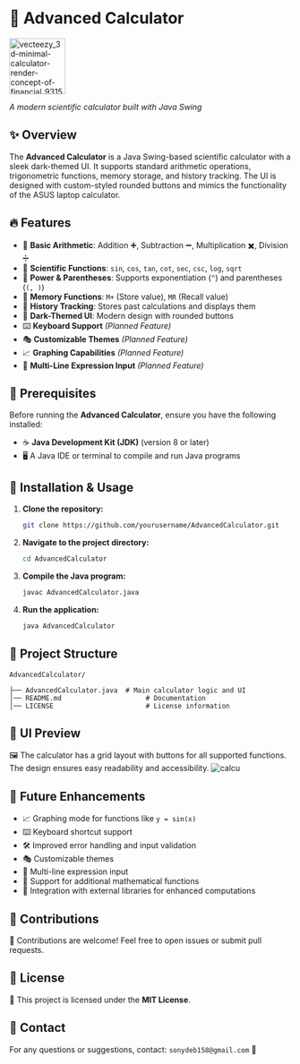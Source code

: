 # 🚀 Advanced Calculator
   <img width="100" alt="vecteezy_3d-minimal-calculator-render-concept-of-financial_9315257" src="https://github.com/user-attachments/assets/9ab1c452-49d4-4cb4-a031-1051967da006" />
 
*A modern scientific calculator built with Java Swing*

## ✨ Overview
The **Advanced Calculator** is a Java Swing-based scientific calculator with a sleek dark-themed UI. It supports standard arithmetic operations, trigonometric functions, memory storage, and history tracking. The UI is designed with custom-styled rounded buttons and mimics the functionality of the ASUS laptop calculator.

## 🔥 Features
- 🧮 **Basic Arithmetic**: Addition ➕, Subtraction ➖, Multiplication ✖️, Division ➗
- 📐 **Scientific Functions**: `sin`, `cos`, `tan`, `cot`, `sec`, `csc`, `log`, `sqrt`
- 🔢 **Power & Parentheses**: Supports exponentiation (`^`) and parentheses (`(, )`)
- 💾 **Memory Functions**: `M+` (Store value), `MR` (Recall value)
- 📜 **History Tracking**: Stores past calculations and displays them
- 🎨 **Dark-Themed UI**: Modern design with rounded buttons
- ⌨️ **Keyboard Support** *(Planned Feature)*
- 🎭 **Customizable Themes** *(Planned Feature)*
- 📈 **Graphing Capabilities** *(Planned Feature)*
- 📝 **Multi-Line Expression Input** *(Planned Feature)*

## 📌 Prerequisites
Before running the **Advanced Calculator**, ensure you have the following installed:
- ☕ **Java Development Kit (JDK)** (version 8 or later)
- 🖥️ A Java IDE or terminal to compile and run Java programs

## 🚀 Installation & Usage
1. **Clone the repository:**
   ```sh
   git clone https://github.com/yourusername/AdvancedCalculator.git
   ```
2. **Navigate to the project directory:**
   ```sh
   cd AdvancedCalculator
   ```
3. **Compile the Java program:**
   ```sh
   javac AdvancedCalculator.java
   ```
4. **Run the application:**
   ```sh
   java AdvancedCalculator
   ```

## 📂 Project Structure
```
AdvancedCalculator/

├── AdvancedCalculator.java  # Main calculator logic and UI
│── README.md                     # Documentation
│── LICENSE                       # License information
```

## 🎨 UI Preview
🖼️ The calculator has a grid layout with buttons for all supported functions. The design ensures easy readability and accessibility.
![calcu](https://github.com/user-attachments/assets/33afadea-9849-4bd9-b891-529f6e16d722)



## 🚀 Future Enhancements
- 📈 Graphing mode for functions like `y = sin(x)`
- ⌨️ Keyboard shortcut support
- 🛠️ Improved error handling and input validation
- 🎭 Customizable themes
- 📝 Multi-line expression input
- 🔬 Support for additional mathematical functions
- 🔗 Integration with external libraries for enhanced computations

## 🤝 Contributions
🙌 Contributions are welcome! Feel free to open issues or submit pull requests.

## 📜 License
📝 This project is licensed under the **MIT License**.

## 📩 Contact
For any questions or suggestions, contact: `sonydeb158@gmail.com` 📧

